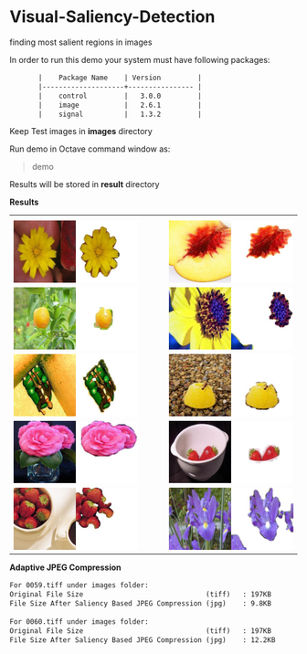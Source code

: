 # Visual-Saliency-Detection
finding most salient regions in images

In order to run this demo your system must have following packages:
    
           |    Package Name    | Version         | 
           |--------------------+---------------- |
           |    control         |   3.0.0         |
           |    image           |   2.6.1         |
           |    signal          |   1.3.2         |
           
           
Keep Test images in **images** directory      

Run demo in Octave command window as:
> demo

Results will be stored in **result** directory

**Results**
<table>
<tr>
<th></th>
<th></th>
<th></th>
</tr>
<tr>
    <td> <img src="https://github.com/TejasBob/Visual-Saliency-Detection/blob/master/result/res_0052.jpg" width="350"/></td>
    <td>&nbsp;&nbsp;&nbsp;&nbsp;&nbsp;&nbsp;&nbsp</td>
    <td> <img src="https://github.com/TejasBob/Visual-Saliency-Detection/blob/master/result/res_0038.jpg" width="350"/></td>
    
</tr>
<tr>
    <td> <img src="https://github.com/TejasBob/Visual-Saliency-Detection/blob/master/result/res_0032.jpg" width="350"/></td>
    <td>&nbsp;&nbsp;&nbsp;&nbsp;&nbsp;&nbsp;&nbsp</td>
    <td> <img src="https://github.com/TejasBob/Visual-Saliency-Detection/blob/master/result/res_0051.jpg" width="350"/></td>
    
</tr>
<tr>
    <td> <img src="https://github.com/TejasBob/Visual-Saliency-Detection/blob/master/result/res_0006.jpg" width="350"/></td>
    <td>&nbsp;&nbsp;&nbsp;&nbsp;&nbsp;&nbsp;&nbsp</td>
    <td> <img src="https://github.com/TejasBob/Visual-Saliency-Detection/blob/master/result/res_0046.jpg" width="350"/></td>
    
</tr>

<tr>
    <td> <img src="https://github.com/TejasBob/Visual-Saliency-Detection/blob/master/result/res_0023.jpg" width="350"/></td>
    <td>&nbsp;&nbsp;&nbsp;&nbsp;&nbsp;&nbsp;&nbsp</td>
    <td> <img src="https://github.com/TejasBob/Visual-Saliency-Detection/blob/master/result/res_0027.jpg" width="350"/></td>
    
</tr>

<tr>
    <td> <img src="https://github.com/TejasBob/Visual-Saliency-Detection/blob/master/result/res_0059.jpg" width="350"/></td>
    <td>&nbsp;&nbsp;&nbsp;&nbsp;&nbsp;&nbsp;&nbsp</td>
    <td> <img src="https://github.com/TejasBob/Visual-Saliency-Detection/blob/master/result/res_0060.jpg" width="350"/></td>
    
</tr>
</table>



**Adaptive JPEG Compression**

    For 0059.tiff under images folder:       
    Original File Size                              (tiff)   : 197KB
    File Size After Saliency Based JPEG Compression (jpg)    : 9.8KB
    
    For 0060.tiff under images folder:       
    Original File Size                              (tiff)   : 197KB
    File Size After Saliency Based JPEG Compression (jpg)    : 12.2KB
    
